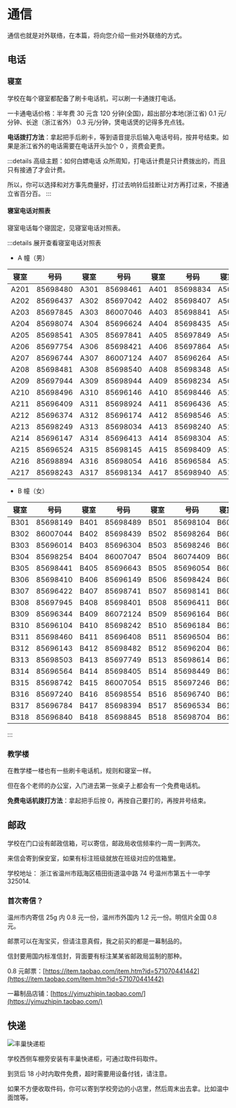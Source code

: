 # 通信

通信也就是对外联络，在本篇，将向您介绍一些对外联络的方式。

## 电话

### 寝室

学校在每个寝室都配备了刷卡电话机，可以刷一卡通拨打电话。

一卡通电话价格：半年费 30 元含 120 分钟(全国)，超出部分本地(浙江省) 0.1 元/分钟、长途（浙江省外） 0.3 元/分钟，煲电话煲的记得多充点钱。

**电话拨打方法**：拿起把手后刷卡，等到语音提示后输入电话号码，按井号结束。如果是浙江省外的电话需要在电话开头加个 0 ，资费会更贵。

:::details 高级主题：如何白嫖电话
众所周知，打电话计费是只计费拨出的，而且只有接通了才会计费。

所以，你可以选择和对方事先商量好，打过去响铃后挂断让对方再打过来，不接通立省百分百。
:::

#### 寝室电话对照表

寝室电话每个寝固定，见寝室电话对照表。

:::details 展开查看寝室电话对照表

- A 幢（男）

| 寝室 | 号码     | 寝室 | 号码     | 寝室 | 号码     | 寝室 | 号码     | 寝室 | 号码     | 寝室 | 号码     |
| ---- | -------- | ---- | -------- | ---- | -------- | ---- | -------- | ---- | -------- | ---- | -------- |
| A201 | 85698480 | A301 | 85698461 | A401 | 85698834 | A501 | 85698324 | A601 | 85698964 | A701 | 85698420 |
| A202 | 85696437 | A302 | 85697042 | A402 | 85698407 | A502 | 86007014 | A602 | 85698143 | A702 | 85698417 |
| A203 | 85697845 | A303 | 86007046 | A403 | 85698841 | A503 | 85696394 | A603 | 85696421 | A703 | 85696934 |
| A204 | 85698074 | A304 | 85696624 | A404 | 85698435 | A504 | 85698351 | A604 | 85696449 | A704 | 85696034 |
| A205 | 85698541 | A305 | 85697841 | A405 | 85697849 | A505 | 85696430 | A605 | 86071402 | A705 | 85698004 |
| A206 | 85697754 | A306 | 85698421 | A406 | 85697864 | A506 | 85698174 | A606 | 85698546 | A706 | 85696242 |
| A207 | 85696744 | A307 | 86007124 | A407 | 85696264 | A507 | 85698584 | A607 | 85698364 | A707 | 85698534 |
| A208 | 85698481 | A308 | 85698540 | A408 | 85698348 | A508 | 85696074 | A608 | 85698490 | A708 | 85696294 |
| A209 | 85697944 | A309 | 85698944 | A409 | 85698234 | A509 | 85697436 | A609 | 85698438 | A709 | 85698754 |
| A210 | 85698496 | A310 | 85696146 | A410 | 85698446 | A510 | 85698411 | A610 | 85696874 | A710 | 85698419 |
| A211 | 85696409 | A311 | 85698924 | A411 | 85696436 | A511 | 85698041 | A611 | 85696745 | A711 | 85697134 |
| A212 | 85696374 | A312 | 85696174 | A412 | 85698546 | A512 | 85698437 | A612 | 85696340 | A712 | 85697034 |
| A213 | 85698249 | A313 | 85698034 | A413 | 85698240 | A513 | 85696364 | A613 | 85697045 | A713 | 85696384 |
| A214 | 85696147 | A314 | 85696413 | A414 | 85698304 | A514 | 85698084 | A614 | 85698416 | A714 | 85697745 |
| A215 | 85696524 | A315 | 85698145 | A415 | 85698409 | A515 | 85698426 | A615 | 86007074 | A715 | 86007042 |
| A216 | 85698894 | A316 | 85698054 | A416 | 85696584 | A516 | 85697420 | A616 | 85698241 | A716 | 85698547 |
| A217 | 85698243 | A317 | 85698134 | A417 | 85698940 | A517 | 85698504 | A617 | 85696341 | A717 | 85698124 |

- B 幢（女）

| 寝室 | 号码     | 寝室 | 号码     | 寝室 | 号码     | 寝室 | 号码     | 寝室 | 号码     |
| ---- | -------- | ---- | -------- | ---- | -------- | ---- | -------- | ---- | -------- |
| B301 | 85698149 | B401 | 85698489 | B501 | 85698104 | B601 | 85698049 | B701 | 85696224 |
| B302 | 86007044 | B402 | 85698439 | B502 | 85698264 | B602 | 85698943 | B702 | 85697544 |
| B303 | 85696014 | B403 | 85696304 | B503 | 85698246 | B603 | 85698413 | B703 | 85698094 |
| B304 | 85698254 | B404 | 86007047 | B504 | 86074409 | B604 | 85696455 | B704 | 85698804 |
| B305 | 85698441 | B405 | 85696643 | B505 | 85696054 | B605 | 85696084 | B705 | 85698274 |
| B306 | 85698410 | B406 | 85696149 | B506 | 85698424 | B606 | 85696446 | B706 | 85698442 |
| B307 | 85696422 | B407 | 85698741 | B507 | 85698141 | B607 | 85698354 | B707 | 85696473 |
| B308 | 85697945 | B408 | 85698401 | B508 | 85696411 | B608 | 85698842 | B708 | 85698544 |
| B309 | 85696344 | B409 | 86072124 | B509 | 85696164 | B609 | 85696423 | B709 | 85698429 |
| B310 | 85696104 | B410 | 85698242 | B510 | 85696184 | B610 | 85698463 | B710 | 85698184 |
| B311 | 85698460 | B411 | 85696408 | B511 | 85696504 | B611 | 85696141 | B711 | 85699845 |
| B312 | 85696143 | B412 | 85698482 | B512 | 85696204 | B612 | 85696943 | B712 | 85696467 |
| B313 | 85698503 | B413 | 85697749 | B513 | 85698614 | B613 | 85698743 | B713 | 85698433 |
| B314 | 85696564 | B414 | 85698405 | B514 | 85698449 | B614 | 85697649 | B714 | 85697844 |
| B315 | 85698742 | B415 | 86007054 | B515 | 85697246 | B615 | 85698422 | B715 | 85698284 |
| B316 | 85697240 | B416 | 85698554 | B516 | 85696740 | B616 | 85698402 | B716 | 85698747 |
| B317 | 85696784 | B417 | 85698394 | B517 | 85696534 | B617 | 85696342 | B717 | 85696717 |
| B318 | 85696840 | B418 | 85698845 | B518 | 85698704 | B618 | 85696934 | B718 | 85698436 |

:::

### 教学楼

在教学楼一楼也有一些刷卡电话机，规则和寝室一样。

但在各个老师的办公室，入门进去第一张桌子上都会有一个免费电话机。

**免费电话机拨打方法**：拿起把手后按 0，再按自己要打的，再按井号结束。

## 邮政

学校在门口设有邮政信箱，可以寄信，邮政局收信频率约一周一到两次。

来信会寄到保安室，如果有标注班级就放在班级对应的信箱里。

学校地址： 浙江省温州市瓯海区梧田街道温中路 74 号温州市第五十一中学 325014.

### 首次寄信？

温州市内寄信 25g 内 0.8 元一份，温州市外国内 1.2 元一份。明信片全国 0.8 元。

邮票可以在淘宝买，但请注意真假，我之前买的都是一幕制品的。

信封要用国内标准信封，背面要有标注某某省邮政局监制的那种。

0.8 元邮票：[https://item.taobao.com/item.htm?id=571070441442](https://item.taobao.com/item.htm?id=571070441442)

一幕制品店铺：[https://yimuzhipin.taobao.com/](https://yimuzhipin.taobao.com/)

## 快递

![丰巢快递柜](https://static.wd-ljt.com/ray-51-images-new/丰巢快递柜.jpg?x-oss-process=image/resize,h_1080)

学校西侧车棚旁安装有丰巢快递柜，可通过取件码取件。

到货后 18 小时内取件免费，超时需要用设备付钱，请注意。

如果不方便收取件码，你可以寄到学校旁边的小店里，然后周末出去拿。比如温中面馆等。
